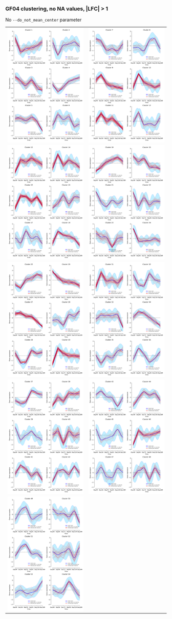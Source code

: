### GF04 clustering, no NA values, |LFC| > 1
No `--do_not_mean_center` parameter

| | |
|-|-|
| ![no1](GF04_lfc1_NoNAs_gene_expression_fig_1.png) | ![no2](GF04_lfc1_NoNAs_gene_expression_fig_2.png) |
| ![no3](GF04_lfc1_NoNAs_gene_expression_fig_3.png) | ![no4](GF04_lfc1_NoNAs_gene_expression_fig_4.png) |
| ![no5](GF04_lfc1_NoNAs_gene_expression_fig_5.png) | ![no6](GF04_lfc1_NoNAs_gene_expression_fig_6.png) |
| ![no7](GF04_lfc1_NoNAs_gene_expression_fig_7.png) | ![no8](GF04_lfc1_NoNAs_gene_expression_fig_8.png) |
| ![no9](GF04_lfc1_NoNAs_gene_expression_fig_9.png) | |
